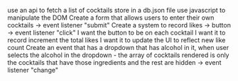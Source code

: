 use an api to fetch a list of cocktails
store in a db.json file
use javascript to manipulate the DOM
Create a form that allows users to enter their own cocktails -> event listener "submit"
Create a system to record likes -> button -> event listener "click"
I want the button to be on each cocktail
I want it to record increment the total likes
I want it to update the UI to reflect new like count
Create an event that has a dropdown that has alcohol in it, when user selects the alcohol in the dropdown - the array of cocktails
rendered is only the cocktails that have those ingredients and the rest are hidden -> event listener "change"

